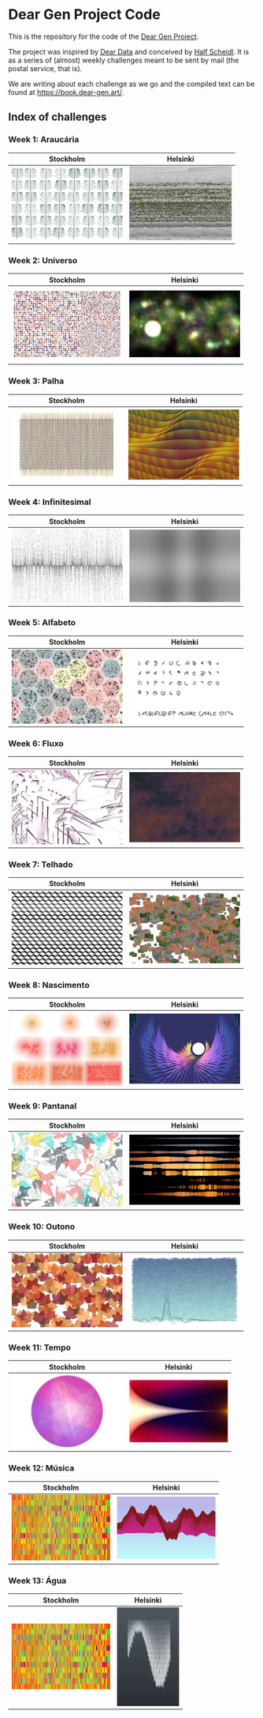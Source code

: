 # Dear Gen Project Code

This is the repository for the code of the [Dear Gen Project](https://github.com/regisfrias/dear-gen-book).

The project was inspired by [Dear Data](http://www.dear-data.com/) and conceived by [Half Scheidl](https://github.com/haschdl). It is as a series of (almost) weekly challenges meant to be sent by mail (the postal service, that is).

We are writing about each challenge as we go and the compiled text can be found at https://book.dear-gen.art/.

## Index of challenges


### Week 1: Araucária

| Stockholm                                                                	| Helsinki                                                 	|
|--------------------------------------------------------------------------	|----------------------------------------------------------	|
| [![](img/01-stockholm-s.jpg)](sketches/stockholm/Week-01-Araucaria/)     	| [![](img/01-helsinki-s.jpg)](sketches/helsinki/Week-01/) 	|


### Week 2: Universo


| Stockholm                                                                	| Helsinki                                                 	|
|--------------------------------------------------------------------------	|----------------------------------------------------------	|
| [![](img/02-stockholm-s.jpg)](sketches/stockholm/Week-01-Araucaria/)     	| [![](img/02-helsinki-s.jpg)](sketches/helsinki/Week-01/) 	|

### Week 3: Palha


| Stockholm                                                                	| Helsinki                                                 	|
|--------------------------------------------------------------------------	|----------------------------------------------------------	|
| [![](img/03-stockholm-s.jpg)](sketches/stockholm/Week-01-Araucaria/)     	| [![](img/03-helsinki-s.jpg)](sketches/helsinki/Week-01/) 	|


### Week 4: Infinitesimal

| Stockholm                                                                	| Helsinki                                                 	|
|--------------------------------------------------------------------------	|----------------------------------------------------------	|
| [![](img/04-stockholm-s.jpg)](sketches/stockholm/Week-01-Araucaria/)     	| [![](img/04-helsinki-s.jpg)](sketches/helsinki/Week-01/) 	|

### Week 5: Alfabeto

| Stockholm                                                                	| Helsinki                                                 	|
|--------------------------------------------------------------------------	|----------------------------------------------------------	|
| [![](img/05-stockholm-s.jpg)](sketches/stockholm/Week-01-Araucaria/)     	| [![](img/05-helsinki-s.jpg)](sketches/helsinki/Week-01/) 	|

### Week 6: Fluxo

| Stockholm                                                                	| Helsinki                                                 	|
|--------------------------------------------------------------------------	|----------------------------------------------------------	|
| [![](img/06-stockholm-s.jpg)](sketches/stockholm/Week-01-Araucaria/)     	| [![](img/06-helsinki-s.jpg)](sketches/helsinki/Week-01/) 	|

### Week 7: Telhado

| Stockholm                                                                	| Helsinki                                                 	|
|--------------------------------------------------------------------------	|----------------------------------------------------------	|
| [![](img/07-stockholm-s.jpg)](sketches/stockholm/Week-01-Araucaria/)     	| [![](img/07-helsinki-s.jpg)](sketches/helsinki/Week-01/) 	|

### Week 8: Nascimento

| Stockholm                                                                	| Helsinki                                                 	|
|--------------------------------------------------------------------------	|----------------------------------------------------------	|
| [![](img/08-stockholm-s.jpg)](sketches/stockholm/Week-01-Araucaria/)     	| [![](img/08-helsinki-s.jpg)](sketches/helsinki/Week-01/) 	|



### Week 9: Pantanal

| Stockholm                                                                	| Helsinki                                                 	|
|--------------------------------------------------------------------------	|----------------------------------------------------------	|
| [![](img/09-stockholm-s.jpg)](sketches/stockholm/Week-01-Araucaria/)     	| [![](img/09-helsinki-s.jpg)](sketches/helsinki/Week-01/) 	|

### Week 10: Outono

| Stockholm                                                                	| Helsinki                                                 	|
|--------------------------------------------------------------------------	|----------------------------------------------------------	|
| [![](img/10-stockholm-s.jpg)](sketches/stockholm/Week-01-Araucaria/)     	| [![](img/10-helsinki-s.jpg)](sketches/helsinki/Week-10/) 	|

### Week 11: Tempo

| Stockholm                                                                	| Helsinki                                                 	|
|--------------------------------------------------------------------------	|----------------------------------------------------------	|
| [![](img/11-stockholm-s.jpg)](sketches/stockholm/Week-01-Araucaria/)     	| [![](img/11-helsinki-s.jpg)](sketches/helsinki/Week-11/) 	|

### Week 12: Música

| Stockholm                                                                	| Helsinki                                                 	|
|--------------------------------------------------------------------------	|----------------------------------------------------------	|
| [![](img/12-stockholm-s.jpg)](sketches/stockholm/Week-01-Araucaria/)     	| [![](img/12-helsinki-s.jpg)](sketches/helsinki/Week-12/) 	|

### Week 13: Água

| Stockholm                                                                	| Helsinki                                                 	|
|--------------------------------------------------------------------------	|----------------------------------------------------------	|
| [![](img/12-stockholm-s.jpg)](sketches/stockholm/Week-01-Araucaria/)     	| [![](img/13-helsinki-s.jpg)](sketches/helsinki/Week-13/) 	|

